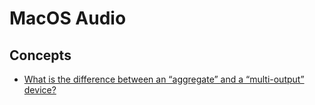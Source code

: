 # MacOS Audio

## Concepts

* [What is the difference between an “aggregate” and a “multi-output” device?
](https://apple.stackexchange.com/questions/84173/what-is-the-difference-between-an-aggregate-and-a-multi-output-device)
